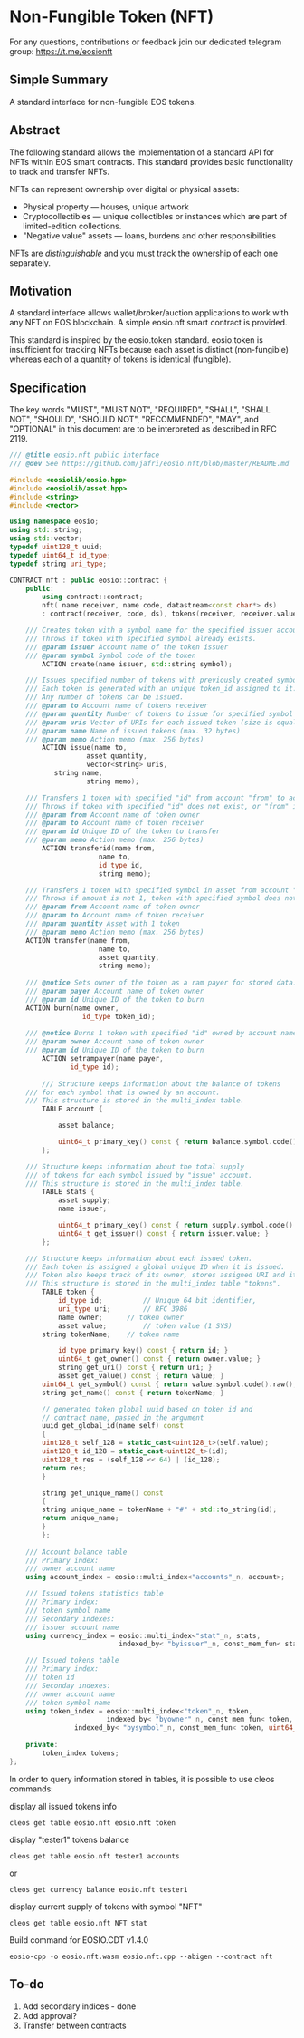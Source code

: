 # Non-Fungible Token (NFT) 

For any questions, contributions or feedback join our dedicated telegram group: https://t.me/eosionft

## Simple Summary

A standard interface for non-fungible EOS tokens.

## Abstract

The following standard allows the implementation of a standard API for NFTs within EOS smart contracts. This standard provides basic functionality to track and transfer NFTs.

NFTs can represent ownership over digital or physical assets:

- Physical property — houses, unique artwork
- Cryptocollectibles — unique collectibles or  instances which are part of limited-edition collections. 
- "Negative value" assets — loans, burdens and other responsibilities

NFTs are *distinguishable* and you must track the ownership of each one separately.

## Motivation

A standard interface allows wallet/broker/auction applications to work with any NFT on EOS blockchain. A simple eosio.nft smart contract is provided.

This standard is inspired by the eosio.token standard. eosio.token is insufficient for tracking NFTs because each asset is distinct (non-fungible) whereas each of a quantity of tokens is identical (fungible).

## Specification

The key words "MUST", "MUST NOT", "REQUIRED", "SHALL", "SHALL NOT", "SHOULD", "SHOULD NOT", "RECOMMENDED", "MAY", and "OPTIONAL" in this document are to be interpreted as described in RFC 2119.

``` eosio.nft.hpp
/// @title eosio.nft public interface
/// @dev See https://github.com/jafri/eosio.nft/blob/master/README.md

#include <eosiolib/eosio.hpp>
#include <eosiolib/asset.hpp>
#include <string>
#include <vector>

using namespace eosio;
using std::string;
using std::vector;
typedef uint128_t uuid;
typedef uint64_t id_type;
typedef string uri_type;

CONTRACT nft : public eosio::contract {
    public:
        using contract::contract;
        nft( name receiver, name code, datastream<const char*> ds)
		: contract(receiver, code, ds), tokens(receiver, receiver.value) {}

	/// Creates token with a symbol name for the specified issuer account.
	/// Throws if token with specified symbol already exists.
	/// @param issuer Account name of the token issuer
	/// @param symbol Symbol code of the token
        ACTION create(name issuer, std::string symbol);

	/// Issues specified number of tokens with previously created symbol to the account name "to". 
	/// Each token is generated with an unique token_id assigned to it. Requires authorization from the issuer.
	/// Any number of tokens can be issued.
	/// @param to Account name of tokens receiver
	/// @param quantity Number of tokens to issue for specified symbol (positive integer number)
	/// @param uris Vector of URIs for each issued token (size is equal to tokens number)
	/// @param name Name of issued tokens (max. 32 bytes)
	/// @param memo Action memo (max. 256 bytes)
        ACTION issue(name to,
                   asset quantity,
                   vector<string> uris,
		   string name,
                   string memo);

	/// Transfers 1 token with specified "id" from account "from" to account "to".
	/// Throws if token with specified "id" does not exist, or "from" is not the token owner.
	/// @param from Account name of token owner
	/// @param to Account name of token receiver
	/// @param id Unique ID of the token to transfer
	/// @param memo Action memo (max. 256 bytes)
        ACTION transferid(name from,
                      name to,
                      id_type id,
                      string memo);

	/// Transfers 1 token with specified symbol in asset from account "from" to account "to".
	/// Throws if amount is not 1, token with specified symbol does not exist, or "from" is not the token owner.
	/// @param from Account name of token owner
	/// @param to Account name of token receiver
	/// @param quantity Asset with 1 token 
	/// @param memo Action memo (max. 256 bytes)
	ACTION transfer(name from,
                      name to,
                      asset quantity,
                      string memo);
		      
	/// @notice Sets owner of the token as a ram payer for stored data.
	/// @param payer Account name of token owner
	/// @param id Unique ID of the token to burn
	ACTION burn(name owner,
                  id_type token_id);
			 
	/// @notice Burns 1 token with specified "id" owned by account name "owner".
	/// @param owner Account name of token owner
	/// @param id Unique ID of the token to burn
        ACTION setrampayer(name payer, 
			   id_type id);
    
    	/// Structure keeps information about the balance of tokens 
	/// for each symbol that is owned by an account. 
	/// This structure is stored in the multi_index table.
        TABLE account {

            asset balance;

            uint64_t primary_key() const { return balance.symbol.code().raw(); }
        };

	/// Structure keeps information about the total supply 
	/// of tokens for each symbol issued by "issue" account. 
	/// This structure is stored in the multi_index table.
        TABLE stats {
            asset supply;
            name issuer;

            uint64_t primary_key() const { return supply.symbol.code().raw(); }
            uint64_t get_issuer() const { return issuer.value; }
        };

	/// Structure keeps information about each issued token.
	/// Each token is assigned a global unique ID when it is issued. 
	/// Token also keeps track of its owner, stores assigned URI and its symbol code.    
	/// This structure is stored in the multi_index table "tokens".
        TABLE token {
            id_type id;          // Unique 64 bit identifier,
            uri_type uri;        // RFC 3986
            name owner;  	 // token owner
            asset value;         // token value (1 SYS)
	    string tokenName;	 // token name

            id_type primary_key() const { return id; }
            uint64_t get_owner() const { return owner.value; }
            string get_uri() const { return uri; }
            asset get_value() const { return value; }
	    uint64_t get_symbol() const { return value.symbol.code().raw(); }
	    string get_name() const { return tokenName; }

	    // generated token global uuid based on token id and
	    // contract name, passed in the argument
	    uuid get_global_id(name self) const
	    {
		uint128_t self_128 = static_cast<uint128_t>(self.value);
		uint128_t id_128 = static_cast<uint128_t>(id);
		uint128_t res = (self_128 << 64) | (id_128);
		return res;
	    }

	    string get_unique_name() const
	    {
		string unique_name = tokenName + "#" + std::to_string(id);
		return unique_name;
	    }
        };
	
	/// Account balance table
	/// Primary index:
	///	owner account name
	using account_index = eosio::multi_index<"accounts"_n, account>;

	/// Issued tokens statistics table
	/// Primary index:	
	///	token symbol name
	/// Secondary indexes:
	///	issuer account name	
	using currency_index = eosio::multi_index<"stat"_n, stats,
	                       indexed_by< "byissuer"_n, const_mem_fun< stats, uint64_t, &stats::get_issuer> > >;

	/// Issued tokens table
	/// Primary index:
	///	token id
	/// Seconday indexes:
	///	owner account name
	///	token symbol name
	using token_index = eosio::multi_index<"token"_n, token,
	                    indexed_by< "byowner"_n, const_mem_fun< token, uint64_t, &token::get_owner> >,
			    indexed_by< "bysymbol"_n, const_mem_fun< token, uint64_t, &token::get_symbol> > >;
			    
    private:
        token_index tokens;
};
```
In order to query information stored in tables, it is possible to use cleos commands:

display all issued tokens info 

`cleos get table eosio.nft eosio.nft token` 

display "tester1" tokens balance

`cleos get table eosio.nft tester1 accounts`   

or

`cleos get currency balance eosio.nft tester1`

display current supply of tokens with symbol "NFT"

`cleos get table eosio.nft NFT stat`

Build command for EOSIO.CDT v1.4.0

`eosio-cpp -o eosio.nft.wasm eosio.nft.cpp --abigen --contract nft`

## To-do
1. Add secondary indices - done
2. Add approval?
3. Transfer between contracts

